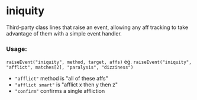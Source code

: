 # iniquity
Third-party class lines that raise an event, allowing any aff tracking to take advantage of them with a simple event handler. 

### Usage:

`raiseEvent("iniquity", method, target, affs)`
eg. `raiseEvent("iniquity", "afflict", matches[2], "paralysis", "dizziness")`

* `"afflict"` method is "all of these affs"
* `"afflict smart"` is "afflict x then y then z"
* `"confirm"` confirms a single affliction